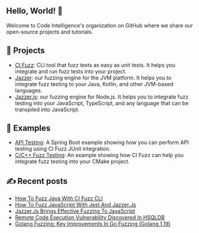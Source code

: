 ## Hello, World! :wave:
Welcome to Code Intelligence's organization on GitHub where we share our open-source projects and tutorials.

## :rocket: Projects
- [CI Fuzz](https://github.com/CodeIntelligenceTesting/cifuzz): CLI tool that fuzz tests as easy as unit tests. It helps you integrate and run fuzz tests into your project.
- [Jazzer](https://github.com/CodeIntelligenceTesting/jazzer): our fuzzing engine for the JVM platform. It helps you to integrate fuzz testing to your Java, Kotlin, and other JVM-based languages.
- [Jazzer.js](https://github.com/CodeIntelligenceTesting/jazzer.js): our fuzzing engine for Node.js. It helps you to integrate fuzz testing into your JavaScript, TypeScript, and any language that can be transpiled into JavaScript.

## :dart: Examples
- [API Testing](https://github.com/CodeIntelligenceTesting/spring-boot-example): A Spring Boot example showing how you can perform API testing using CI Fuzz JUnit integration.
- [C/C++ Fuzz Testing](https://github.com/CodeIntelligenceTesting/c-cpp-demo): An example showing how CI Fuzz can help you integrate fuzz testing into your CMake project.

## :writing_hand: Recent posts
- [How To Fuzz Java With CI Fuzz CLI](https://www.code-intelligence.com/blog/fuzz-java-cifuzz-cli)
- [How To Fuzz JavaScript With Jest And Jazzer.Js](https://www.code-intelligence.com/blog/fuzzing-javascript-jazzer.js)
- [Jazzer.Js Brings Effective Fuzzing To JavaScript](https://www.code-intelligence.com/blog/jazzer-js)
- [Remote Code Execution Vulnerability Discovered In HSQLDB](https://www.code-intelligence.com/blog/potential-remote-code-execution-in-hsqldb)
- [Golang Fuzzing: Key Improvements In Go Fuzzing (Golang 1.19)](https://www.code-intelligence.com/blog/golang-fuzzing-1.19)
